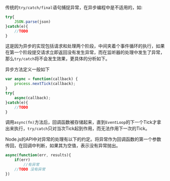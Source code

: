 传统的`try/catch/final`语句捕捉异常，在异步编程中是不适用的，如:
```javascript
try{
    JSON.parse(json)
}catch(e){
    //TODO
}
```
这是因为异步的实现包括请求和处理两个阶段，中间夹着个事件循环的执行，如果在第一个阶段提交请求立即返回没有发生异常，而在监听器的处理中发生了异常，那么`try/catch`将不会发生效果，更具体的分析如下。

异步方法定义一般如下
```javascript
var async = function(callback) {
    process.nextTick(callback);
}
try{
    async(callback);
}catch(e){
    //TODO
}
```
调用`async(fn)`方法后，回调函数被存储起来，直到`EventLoop`的下一个Tick才拿出来执行，`try/catch`只对当次Tick起到作用，而无法作用下一次的Tick。

Node.js的API中对异常的处理有以下的约定。将异常作为回调函数的第一个参数传回，在回调中判断，如果其为空值，表示没有异常抛出。
```javascript
async(function(err, results){
    if(err) 
        //有异常
    //TODO 没有异常
})
```
